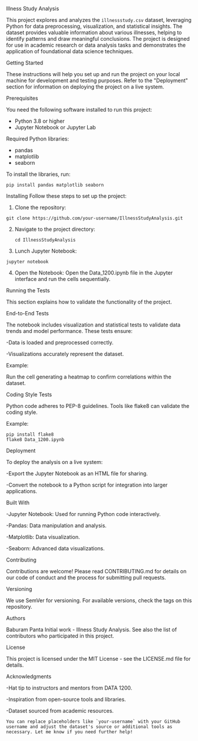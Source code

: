 Illness Study Analysis

This project explores and analyzes the `illnessstudy.csv` dataset, leveraging Python for data preprocessing, visualization, and statistical insights. The dataset provides valuable information about various illnesses, helping to identify patterns and draw meaningful conclusions. The project is designed for use in academic research or data analysis tasks and demonstrates the application of foundational data science techniques.

Getting Started

These instructions will help you set up and run the project on your local machine for development and testing purposes. Refer to the "Deployment" section for information on deploying the project on a live system.

Prerequisites

You need the following software installed to run this project:
- Python 3.8 or higher
- Jupyter Notebook or Jupyter Lab

Required Python libraries:

- pandas
- matplotlib
- seaborn

To install the libraries, run:
```
pip install pandas matplotlib seaborn
```
Installing
Follow these steps to set up the project:
1. Clone the repository:
```
git clone https://github.com/your-username/IllnessStudyAnalysis.git
```
2. Navigate to the project directory:
   ```
   cd IllnessStudyAnalysis
   ```
3. Lunch Jupyter Notebook:
```
jupyter notebook
```
4. Open the Notebook: Open the Data_1200.ipynb file in the Jupyter interface and run the cells sequentially.

Running the Tests

This section explains how to validate the functionality of the project.

End-to-End Tests

The notebook includes visualization and statistical tests to validate data trends and model performance. These tests ensure:

-Data is loaded and preprocessed correctly.

-Visualizations accurately represent the dataset.

Example:

Run the cell generating a heatmap to confirm correlations within the dataset.

Coding Style Tests

Python code adheres to PEP-8 guidelines. Tools like flake8 can validate the coding style.

Example:
```
pip install flake8
flake8 Data_1200.ipynb
```
Deployment

To deploy the analysis on a live system:

-Export the Jupyter Notebook as an HTML file for sharing.

-Convert the notebook to a Python script for integration into larger applications.

Built With

-Jupyter Notebook: Used for running Python code interactively.

-Pandas: Data manipulation and analysis.

-Matplotlib: Data visualization.

-Seaborn: Advanced data visualizations.

Contributing

Contributions are welcome! Please read CONTRIBUTING.md for details on our code of conduct and the process for submitting pull requests.

Versioning

We use SemVer for versioning. For available versions, check the tags on this repository.

Authors

Baburam Panta
Initial work - Illness Study Analysis.
See also the list of contributors who participated in this project.

License

This project is licensed under the MIT License - see the LICENSE.md file for details.

Acknowledgments

-Hat tip to instructors and mentors from DATA 1200.

-Inspiration from open-source tools and libraries.

-Dataset sourced from academic resources.

```
You can replace placeholders like `your-username` with your GitHub username and adjust the dataset's source or additional tools as necessary. Let me know if you need further help!
```



